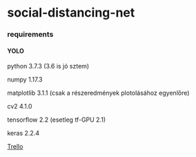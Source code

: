 # social-distancing-net

### requirements
#### YOLO
python 3.7.3 (3.6 is jó sztem)

numpy 1.17.3

matplotlib 3.1.1 (csak a részeredmények plotolásához egyenlőre)

cv2 4.1.0

tensorflow 2.2 (esetleg tf-GPU 2.1)

keras 2.2.4


[Trello](https://trello.com/b/hxlqbCye/socialdistancingnet)
